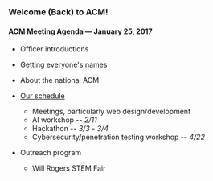 ### Welcome (Back) to ACM!

#### ACM Meeting Agenda — January 25, 2017

- Officer introductions

- Getting everyone's names

- About the national ACM

- [Our schedule](https://okstateacm.github.io/calendar/)
  * Meetings, particularly web design/development
  * AI workshop -- *2/11*
  * Hackathon -- *3/3* - *3/4*
  * Cybersecurity/penetration testing workshop -- *4/22*

- Outreach program
  * Will Rogers STEM Fair
